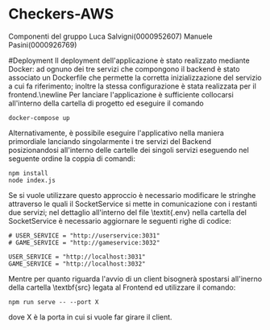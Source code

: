 # Checkers-AWS

Componenti del gruppo
Luca Salvigni(0000952607)
Manuele Pasini(0000926769)


#Deployment
Il deployment dell'applicazione è stato realizzato mediante Docker: ad ognuno dei tre servizi che compongono il backend è stato associato un Dockerfile che permette la corretta inizializzazione del servizio a cui fa riferimento; inoltre la stessa configurazione è stata realizzata per il frontend.\newline
Per lanciare l'applicazione è sufficiente collocarsi all'interno della cartella di progetto ed eseguire il comando
<pre><code>docker-compose up
</code></pre>

Alternativamente, è possibile eseguire l'applicativo nella maniera primordiale lanciando singolarmente i tre servizi del Backend posizionandosi all'interno delle cartelle dei singoli servizi eseguendo nel seguente ordine la coppia di comandi:
<pre><code>npm install
node index.js
</code></pre>

Se si vuole utilizzare questo approccio è necessario modificare le stringhe attraverso le quali il SocketService si mette in comunicazione con i restanti due servizi; nel dettaglio all'interno del file \textit{.env} nella cartella del SocketService è necessario aggiornare le seguenti righe di codice:
<pre><code># USER_SERVICE = "http://userservice:3031"
# GAME_SERVICE = "http://gameservice:3032"

USER_SERVICE = "http://localhost:3031"
GAME_SERVICE = "http://localhost:3032"
</code></pre>
Mentre per quanto riguarda l'avvio di un client bisognerà spostarsi all'inerno della cartella \textbf{src} legata al Frontend ed utilizzare il comando:
<pre><code>npm run serve -- --port X
</code></pre>
dove X è la porta in cui si vuole far girare il client.
